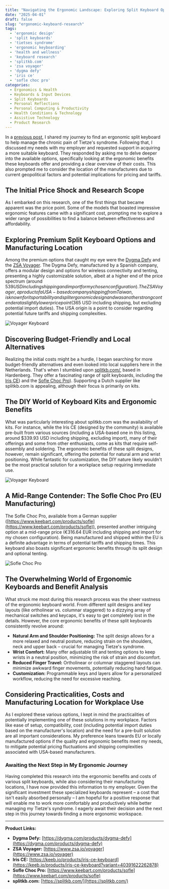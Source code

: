 ```yaml
---
title: "Navigating the Ergonomic Landscape: Exploring Split Keyboard Options in My Quest for Comfort"
date: "2025-04-01"
draft: false
slug: "ergonomic-keyboard-research"
tags:
  - 'ergonomic design'
  - 'split keyboards'
  - 'tietses syndrome'
  - 'ergonomic keyboarding'
  - 'health and wellness'
  - 'keyboard research'
  - 'splitkb.com'
  - 'zsa voyager'
  - 'dygma defy'
  - 'iris ce'
  - 'sofle choc pro'
categories:
  - Ergonomics & Health
  - Keyboards & Input Devices
  - Split Keyboards
  - Personal Reflections
  - Personal Computing & Productivity
  - Health Conditions & Technology
  - Assistive Technology
  - Product Research
---
```


In a [previous post](/posts/2025/03/my-quest-for-ergonomic-bliss-a-journey-to-find-a-split-keyboard-that-works-with-tietses-syndrome/), I shared my journey to find an ergonomic split keyboard to help manage the chronic pain of Tietze's syndrome. Following that, I discussed my needs with my employer and requested support in acquiring a more suitable keyboard. They responded by asking me to delve deeper into the available options, specifically looking at the ergonomic benefits these keyboards offer and providing a clear overview of their costs. This also prompted me to consider the location of the manufacturers due to current geopolitical factors and potential implications for pricing and tariffs.

## The Initial Price Shock and Research Scope

As I embarked on this research, one of the first things that became apparent was the price point. Some of the models that boasted impressive ergonomic features came with a significant cost, prompting me to explore a wider range of possibilities to find a balance between effectiveness and affordability.

## Exploring Premium Split Keyboard Options and Manufacturing Location

Among the premium options that caught my eye were the [Dygma Defy](https://dygma.com/products/dygma-defy) and the [ZSA Voyager](https://www.zsa.io/voyager). The Dygma Defy, manufactured by a Spanish company, offers a modular design and options for wireless connectivity and tenting, presenting a highly customizable solution, albeit at a higher end of the price spectrum (around $539 USD including shipping and import for my chosen configuration). The ZSA Voyager, a product of a USA-based company shipping from Taiwan, is known for its portability and split ergonomic design and was another strong contender at a slightly lower price point ($365 USD including shipping, but excluding potential import duties). The USA origin is a point to consider regarding potential future tariffs and shipping complexities.

![Voyager Keyboard](/images/dygma.jpg "The Dygma Defy")

## Discovering Budget-Friendly and Local Alternatives

Realizing the initial costs might be a hurdle, I began searching for more budget-friendly alternatives and even looked into local suppliers here in the Netherlands. That's when I stumbled upon [splitkb.com/](https://splitkb.com/), based in Hardenberg. They offer a fascinating range of split keyboards, including the [Iris CE](https://keeb.io/products/iris-ce-keyboard?variant=40391622262878)) and the [Sofle Choc Pro](https://www.keebart.com/products/sofle)). Supporting a Dutch supplier like splitkb.com is appealing, although their focus is primarily on kits.

## The DIY World of Keyboard Kits and Ergonomic Benefits

What was particularly interesting about splitkb.com was the availability of kits. For instance, while the Iris CE (designed by the community) is available pre-built from various sources (including a USA-based one in this listing, around $339.93 USD including shipping, excluding import), many of their offerings and some from other enthusiasts, come as kits that require self-assembly and soldering. The ergonomic benefits of these split designs, however, remain significant, offering the potential for natural arm and wrist positioning. While fantastic for customization, the DIY nature likely wouldn't be the most practical solution for a workplace setup requiring immediate use.

![Voyager Keyboard](/images/voyager-opening.jpeg "The ZSA Voyager")

## A Mid-Range Contender: The Sofle Choc Pro (EU Manufacturing)

The Sofle Choc Pro, available from a German supplier ([https://www.keebart.com/products/sofle](https://www.keebart.com/products/sofle)), presented another intriguing option at a mid-range price (€316.64 EUR including shipping and import for my chosen configuration). Being manufactured and shipped within the EU is a definite advantage in terms of potential tariffs and shipping times. This keyboard also boasts significant ergonomic benefits through its split design and optional tenting.

![Sofle Choc Pro](/images/sofflechocpro.webp "The Sofle Choc Pro")

## The Overwhelming World of Ergonomic Keyboards and Benefit Analysis

What struck me most during this research process was the sheer vastness of the ergonomic keyboard world. From different split designs and key layouts (like ortholinear vs. columnar staggered) to a dizzying array of mechanical switches and keycaps, it's easy to get completely lost in the details. However, the core ergonomic benefits of these split keyboards consistently revolve around:

* **Natural Arm and Shoulder Positioning:** The split design allows for a more relaxed and neutral posture, reducing strain on the shoulders, neck and upper back – crucial for managing Tietze's syndrome.
* **Wrist Comfort:** Many offer adjustable tilt and tenting options to keep wrists in a neutral position, minimizing the risk of strain and discomfort.
* **Reduced Finger Travel:** Ortholinear or columnar staggered layouts can minimize awkward finger movements, potentially reducing hand fatigue.
* **Customization:** Programmable keys and layers allow for a personalized workflow, reducing the need for excessive reaching.

## Considering Practicalities, Costs and Manufacturing Location for Workplace Use

As I explored these various options, I kept in mind the practicalities of potentially implementing one of these solutions in my workplace. Factors like ease of setup, compatibility, cost (including potential import duties based on the manufacturer's location) and the need for a pre-built solution are all important considerations. My preference leans towards EU or locally manufactured options if the quality and ergonomic benefits meet my needs, to mitigate potential pricing fluctuations and shipping complexities associated with USA-based manufacturers.

### Awaiting the Next Step in My Ergonomic Journey

Having completed this research into the ergonomic benefits and costs of various split keyboards, while also considering their manufacturing locations, I have now provided this information to my employer. Given the significant investment these specialized keyboards represent – a cost that isn't easily absorbed personally – I am hopeful for a positive response that will enable me to work more comfortably and productively while better managing my Tietze's syndrome. I eagerly await their decision and the next step in this journey towards finding a more ergonomic workspace.


***

**Product Links:**

* **Dygma Defy:** [https://dygma.com/products/dygma-defy](https://dygma.com/products/dygma-defy)
* **ZSA Voyager:** [https://www.zsa.io/voyager](https://www.zsa.io/voyager)
* **Iris CE:** [https://keeb.io/products/iris-ce-keyboard](https://keeb.io/products/iris-ce-keyboard?variant=40391622262878)
* **Sofle Choc Pro:** [https://www.keebart.com/products/sofle](https://www.keebart.com/products/sofle)
* **splitkb.com:** [https://splitkb.com/](https://splitkb.com/)